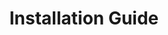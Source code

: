 ---
categories: ["Living Skyrim"]
tags: ["docs"] 
title: "Installation Guide"
linkTitle: "Installation Guide"
weight: 3
description: >
  Step-by-step instructions on how to install Living Skyrim.
---